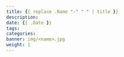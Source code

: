 ```yaml
---
title: {{ replace .Name "-" " " | title }}
description:
date: {{ .Date }}
tags:
categories:
banner: img/<name>.jpg
weight: 1
---
```

